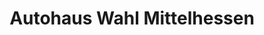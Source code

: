 ---
title: "Autohaus Wahl Mittelhessen"
url: /marburg/autohaus-wahl-mittelhessen/
shop: Autohaus
---